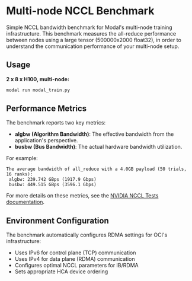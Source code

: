 # Multi-node NCCL Benchmark

Simple NCCL bandwidth benchmark for Modal's multi-node training infrastructure. This benchmark measures the all-reduce performance between nodes using a large tensor (500000x2000 float32), in order to understand the communication performance of your multi-node setup.

## Usage

**2 x 8 x H100, multi-node:**

```bash
modal run modal_train.py
```

## Performance Metrics

The benchmark reports two key metrics:

- **algbw (Algorithm Bandwidth)**: The effective bandwidth from the application's perspective.
- **busbw (Bus Bandwidth)**: The actual hardware bandwidth utilization.

For example:

```
The average bandwidth of all_reduce with a 4.0GB payload (50 trials, 16 ranks):
 algbw: 239.742 GBps (1917.9 Gbps)
 busbw: 449.515 GBps (3596.1 Gbps)
```

For more details on these metrics, see the [NVIDIA NCCL Tests documentation](https://github.com/NVIDIA/nccl-tests/blob/master/doc/PERFORMANCE.md#bandwidth).

## Environment Configuration

The benchmark automatically configures RDMA settings for OCI's infrastructure:

- Uses IPv6 for control plane (TCP) communication
- Uses IPv4 for data plane (RDMA) communication
- Configures optimal NCCL parameters for IB/RDMA
- Sets appropriate HCA device ordering
